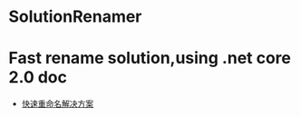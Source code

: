 # SolutionRenamer
Fast rename solution,using .net core 2.0
doc
==

- [快速重命名解决方案](http://www.cnblogs.com/stulzq/p/7505912.html "快速重命名解决方案")
